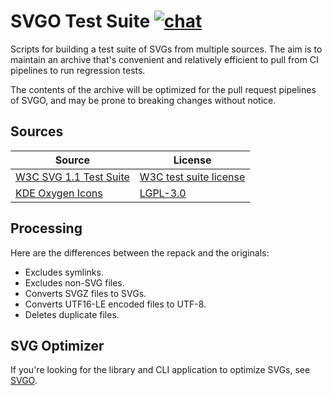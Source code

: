 # SVGO Test Suite [![chat](https://img.shields.io/discord/815166721315831868)](https://discord.gg/z8jX8NYxrE)

Scripts for building a test suite of SVGs from multiple sources. The aim is to maintain an archive that's convenient and relatively efficient to pull from CI pipelines to run regression tests.

The contents of the archive will be optimized for the pull request pipelines of SVGO, and may be prone to breaking changes without notice.

## Sources

| Source | License |
|---|---|
| [W3C SVG 1.1 Test Suite](https://www.w3.org/Graphics/SVG/Test/20110816/) | [W3C test suite license](https://www.w3.org/copyright/test-suite-license-2023) |
| [KDE Oxygen Icons](https://download.kde.org/stable/frameworks/5.113/oxygen-icons-5.113.0.tar.xz.mirrorlist) | [LGPL-3.0](https://invent.kde.org/frameworks/oxygen-icons/-/blob/master/COPYING) |

## Processing

Here are the differences between the repack and the originals:

* Excludes symlinks.
* Excludes non-SVG files.
* Converts SVGZ files to SVGs.
* Converts UTF16-LE encoded files to UTF-8.
* Deletes duplicate files.

## SVG Optimizer

If you're looking for the library and CLI application to optimize SVGs, see [SVGO](https://github.com/svg/svgo).
